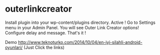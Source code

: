 outerlinkcreator
================
Install plugin into your wp-content/plugins directory.
Active !
Go to Settings menu in your Admin Panel.
You will see Outer Link Creator options!
Configure delay and message.
That's it !

Demo http://www.teknoturko.com/2014/10/04/en-iyi-silahli-android-oyunlari/ (Just Click the links)
